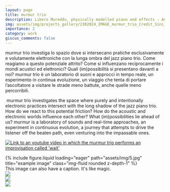 ```yaml
---
layout: page
title: murmur trio
description: Libero Mureddu, physically modelled piano and effects - Andrea Grossi, double bass - Cristiano Calcagnile, drums and objects
img: assets/img/projects_gallery/2302024_IMAGE_murmur_trio_Credit_Sini_Makinen_001_700x700.jpeg
importance: 2
category: work
giscus_comments: false
---
```

murmur trio investiga lo spazio dove si intersecano pratiche esclusivamente e volutamente elettroniche con la lunga ombra del jazz piano trio. Come reagiamo a questo potenziale attrito? Come si influenzano reciprocamente i mondi acustici ed elettronici? Quali (im)possibilità si presentano davanti a noi? 
murmur trio è un laboratorio di suoni e approcci in tempo reale, un esperimento in continua evoluzione, un viaggio che tenta di portare l’ascoltatore a visitare le strade meno battute, anche quelle meno percorribili.

​
murmur trio investigates the space where purely and intentionally electronic practices intersect with the long shadow of the jazz piano trio. How do we react to this potential friction? How do the acoustic and electronic worlds influence each other? What (im)possibilities lie ahead of us? 
murmur is a laboratory of sounds and real-time approaches, an experiment in continuous evolution, a journey that attempts to drive the listener off the beaten path, even venturing into the impassable ones.


[![Link to an youtube video in which the murmur trio performs an improvisation called 'wait'](/assets/img/murmurtrio/2409061116_SCREENSHOT_murmur_trio_wait_Youtube_001_600%C3%97338.jpg?raw=true)](https://youtu.be/mx4gk79WcxE?si=GhimhlZ4hQGHCb4b)

<div class="row">
    <div class="col-sm mt-3 mt-md-0">
        {% include figure.liquid loading="eager" path="assets/img/5.jpg" title="example image" class="img-fluid rounded z-depth-1" %}
    </div>
</div>
<div class="caption">
    This image can also have a caption. It's like magic.
</div>

<link href="https://maxcdn.bootstrapcdn.com/bootstrap/3.3.6/css/bootstrap.min.css" rel="stylesheet"/>
<div class="container-fluid">
  <div class="jumbotron">
    <div class="row vertical-align">
      <div class="col-xs-4">
        <a href="#" title=""><img src="http://www.americancivilwarstory.com/images/Coca-Cola_logo.svg.png" class="img-responsive"></a>
      </div>
    <div class="col-xs-4">
        <a href="#" title=""><img src="http://cdn0.sbnation.com/entry_photo_images/2668470/coca-cola_large_verge_medium_landscape.png" class="img-responsive"></a>
    </div>
    <div class="col-xs-4">
        <a href="#" title=""><img src="http://ichef.bbci.co.uk/images/ic/256x256/p03r5406.jpg" class="img-responsive"></a>
    </div>    
  </div>
</div>
</div>

